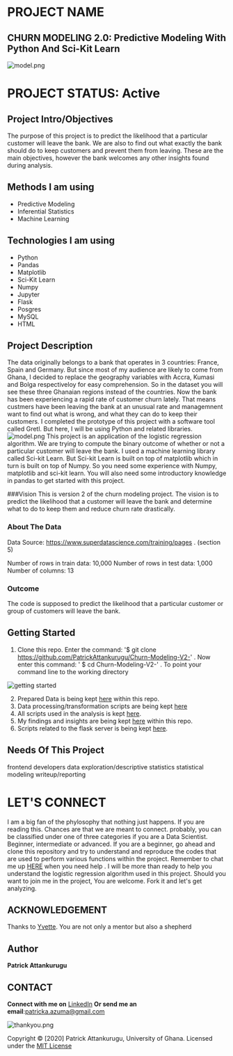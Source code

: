 # PROJECT NAME

## CHURN MODELING 2.0: Predictive Modeling With Python And Sci-Kit Learn
![model.png](attachment:images/model.png)

# PROJECT STATUS: Active

## Project Intro/Objectives

The purpose of this project is to predict the likelihood that a particular customer will leave the bank. We are also to find out what exactly the bank should do to keep customers and prevent them from leaving. These are the main objectives, however the bank welcomes any other insights found during analysis.


## Methods I am using
* Predictive Modeling
* Inferential Statistics
* Machine Learning 


## Technologies I am using
* Python
* Pandas
* Matplotlib
* Sci-Kit Learn
* Numpy
* Jupyter
* Flask
* Posgres
* MySQL
* HTML

## Project Description

The data originally belongs to a bank that operates in 3 countries: France, Spain and Germany. But since most of my audience are likely to come from Ghana, I decided to replace the geography variables with Accra, Kumasi and Bolga respectiveloy for easy comprehension. So in the dataset you will see these three Ghanaian regions instead of the countries.
Now the bank has been experiencing a rapid rate of customer churn lately. That means custmers have been leaving the bank at an unusual rate and managemnent want to find out what is wrong, and what they can do to keep their customers. I completed the prototype of this project with a software tool called Gretl. But here, I will be using Python and related libraries.
![model.png](attachment:images/model.png)
This project is an application of the logistic regression algorithm. We are trying to compute the binary outcome of whether or not a particular customer will leave the bank. I used a machine learning library called Sci-kit Learn. But Sci-kit Learn is built on top of matplotlib which in turn is built on top of Numpy. So you need some experience with Numpy, matplotlib and sci-kit learn. You will also need some introductory knowledge in pandas to get started with this project.





###Vision
This is version 2 of the churn modeling project. The vision is to predict the likelihood that a customer will leave the bank and determine what to do to keep them and reduce churn rate drastically.

### About The Data

Data Source: https://www.superdatascience.com/training/pages . (section 5)

Number of rows in train data: 10,000
Number of rows in test data: 1,000
Number of columns: 13



### Outcome 
The code is supposed to predict the likelihood that a particular customer or group of customers will leave the bank.

## Getting Started

1. Clone this repo. Enter the command: '$ git clone https://github.com/PatrickAttankurugu/Churn-Modeling-V2-' . Now enter this command: ' $ cd Churn-Modeling-V2-' . To point your command line to the working directory

![getting started](attachment:images/gstarted.jpg)

2. Prepared Data is being kept [here](Prepared_Data) within this repo.
3. Data processing/transformation scripts are being kept [here](Transformations) 
4. All scripts used in the analysis is kept [here](Analysis).
5. My findings and insights are being kept [here](Insights) within this repo.
6. Scripts related to the flask server is being kept [here](Flask).




## Needs Of This Project

frontend developers
data exploration/descriptive statistics
statistical modeling 
writeup/reporting 

# LET'S CONNECT

I am a big fan of the phylosophy that nothing just happens. If you are reading this. Chances are that we are meant to connect. probably, you can be classified under one of three categories if you are a Data Scientist. Beginner, intermediate or advanced. If you are a beginner, go ahead and clone this repository and try to understand and reproduce the codes that are used to perform various functions within the project. Remember to chat me up [HERE](https://www.linkedin.com/in/patrick-attankurugu-b17a60151/) when you need help . I will be more than ready to help you understand the logistic regression algorithm used in this project. Should you want to join me in the project, You are welcome. Fork it and let's get analyzing.

## ACKNOWLEDGEMENT
Thanks to [Yvette](https://www.linkedin.com/in/yvettekondoh/). You are not only a mentor but also a shepherd

## Author
 **Patrick Attankurugu** 

## CONTACT 

**Connect with me on**
[LinkedIn](https://www.linkedin.com/in/patrick-attankurugu-b17a60151/)
**Or send me an email**:patricka.azuma@gmail.com




![thankyou.png](attachment:images/thankyou.png)



Copyright © [2020] Patrick Attankurugu, University of Ghana. Licensed under the [MIT License](LICENSE)
